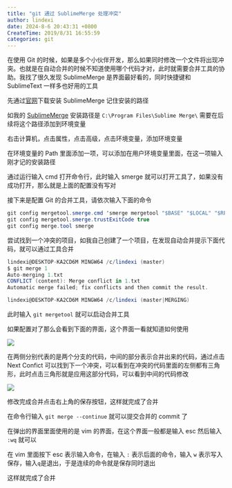 ```yaml
---
title: "git 通过 SublimeMerge 处理冲突"
author: lindexi
date: 2024-8-6 20:43:31 +0800
CreateTime: 2019/8/31 16:55:59
categories: git
---
```


在使用 Git 的时候，如果是多个小伙伴开发，那么如果同时修改一个文件将出现冲突。也就是在自动合并的时候不知道使用哪个代码才对，此时就需要合并工具的协助。我找了很久发现 SublimeMerge 是界面最好看的，同时快捷键和 SublimeText 一样多也好用的工具

<!--more-->


<!-- CreateTime:2019/8/31 16:55:59 -->


先通过[官网](https://www.sublimemerge.com/)下载安装 SublimeMerge 记住安装的路径

如我的 [SublimeMerge](https://www.sublimemerge.com/) 安装路径是 `C:\Program Files\Sublime Merge\` 需要在后续将这个路径添加到环境变量

右击计算机，点击属性，点击高级，点击环境变量，添加环境变量

在环境变量的 Path 里面添加一项，可以添加在用户环境变量里面，在这一项输入刚才记的安装路径

通过运行输入 cmd 打开命令行，此时输入 smerge 就可以打开工具了，如果没有成功打开，那么就是上面的配置没有写对

接下来是配置 Git 的合并工具，请依次输入下面的命令

```csharp
git config mergetool.smerge.cmd 'smerge mergetool "$BASE" "$LOCAL" "$REMOTE" -o "$MERGED"'
git config mergetool.smerge.trustExitCode true
git config merge.tool smerge
```

尝试找到一个冲突的项目，如我自己创建了一个项目，在发现自动合并提示下面代码，就可以通过工具合并

```csharp
lindexi@DESKTOP-KA2CD6M MINGW64 /c/lindexi (master)
$ git merge 1
Auto-merging 1.txt
CONFLICT (content): Merge conflict in 1.txt
Automatic merge failed; fix conflicts and then commit the result.

lindexi@DESKTOP-KA2CD6M MINGW64 /c/lindexi (master|MERGING)

```

此时输入 `git mergetool` 就可以启动合并工具

如果配置对了那么会看到下面的界面，这个界面一看就知道如何使用

<!-- ![](image/git 通过 SublimeMerge 处理冲突/git 通过 SublimeMerge 处理冲突0.png) -->

![](http://cdn.lindexi.site/lindexi%2F2019610105842945)

在两侧分别代表的是两个分支的代码，中间的部分表示合并出来的代码，通过点击 Next Confict 可以找到下一个冲突，可以看到在冲突的代码里面的左侧都有三角形，此时点击三角形就是应用这部分代码，可以看到中间的代码修改

<!-- ![](image/git 通过 SublimeMerge 处理冲突/git 通过 SublimeMerge 处理冲突1.png) -->

![](http://cdn.lindexi.site/lindexi%2F201961011118256)

修改完成合并点击右上角的保存按钮，这样就完成了合并

在命令行输入 `git merge --continue` 就可以提交合并的 commit 了

在弹出的界面里面使用的是 vim 的界面，在这个界面一般都是输入 esc 然后输入 `:wq` 就可以

在 vim 里面按下 esc 表示输入命令，在输入 `:` 表示后面的命令，输入 `w` 表示写入保存，输入`q`是退出，于是连续的命令就是保存同时退出

这样就完成了合并

